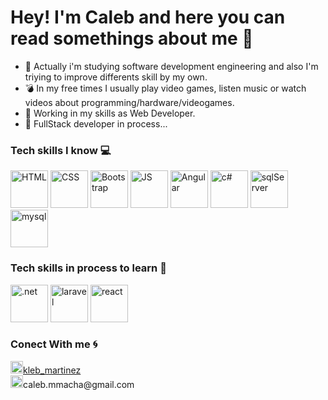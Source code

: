 # Hey! I'm Caleb and here you can read somethings about me :muscle:

- :brain:  Actually i'm studying software development engineering and also I'm triying to improve differents skill by my own.
- :bomb:   In my free times I usually play video games, listen music or watch videos about programming/hardware/videogames.
- :hammer: Working in my skills as Web Developer.
- :dart:   FullStack developer in process...

 

### Tech skills I know 💻

<p>
  <img title="HTML" src="https://user-images.githubusercontent.com/96499418/202351408-585a112e-3181-43c3-a3b2-ddf69d44ffd6.png" width="60" height="60" />
  <img title="CSS" src="https://user-images.githubusercontent.com/96499418/202352108-4583e956-0c88-4ee9-b285-3fb7e8bd3e16.png" width="60" height="60" />
  <img title="Bootstrap" src="https://user-images.githubusercontent.com/96499418/202352147-3df583c9-7507-453f-a518-469c6b538ee2.png" width="60" height="60">
  <img title="JS" src="https://user-images.githubusercontent.com/96499418/202352087-e4e8478f-ec4e-4fa3-a8f7-36d88ea64ac8.png" width="60" height="60" />
  <img title="Angular" src="https://user-images.githubusercontent.com/96499418/202352120-f677e2a9-2e90-4c9f-b6fb-00eac02f0108.png" width="60" height="60" />
  <img title="c#" src="https://user-images.githubusercontent.com/96499418/202352197-87cb5e72-0997-4c7e-bdae-99b005c41a81.png" width="60" height="60" />
  <img title="sqlServer" src="https://user-images.githubusercontent.com/96499418/202352256-ea548fae-49da-48a3-8bc6-3f48b36a35f5.png" width="60" height="60" />
  <img title="mysql" src="https://user-images.githubusercontent.com/96499418/202352155-65203b7d-585f-4079-8d8f-c76196a7bfc6.png" width="60" height="60">
</p>

### Tech skills in process to learn :notebook:
<p>
  <img title=".net" src="https://images.ctfassets.net/23aumh6u8s0i/5qsAo7jIYvClWYLYPFaMPS/d1ef0c663cda250b166218ed66bfe4a4/NET.png" width="60" height="60">
  <img title="laravel" src="https://desarrolloweb.com/storage/serie_images/TLU8RF8GVhElDaXPIIDNqgaS5kTA4Ep81HK0tlXE.jpeg" width="60" height="60">
  <img title="react" src="https://pbs.twimg.com/profile_images/446356636710363136/OYIaJ1KK_400x400.png" width="60" height="60">
</p>

### Conect With me :cyclone:
<p>
  <a  href="https://www.instagram.com/kleb_martinez/"><img title="ig" src="https://cdn-icons-png.flaticon.com/512/2111/2111463.png" width="20" height="20">kleb_martinez</a>
  <br>
  <img title="mail" src="https://cdn-icons-png.flaticon.com/512/888/888853.png" width="20" height="20">caleb.mmacha@gmail.com
</p>
